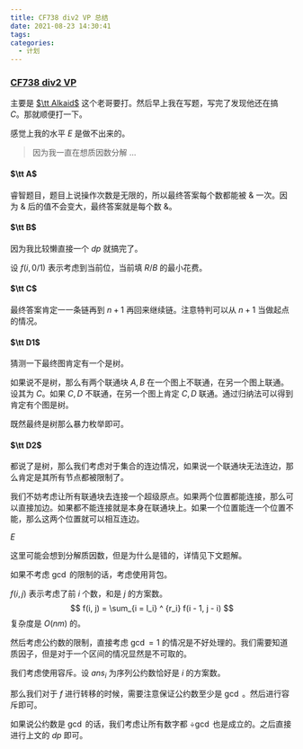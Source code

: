 ```yaml
---
title: CF738 div2 VP 总结
date: 2021-08-23 14:30:41
tags:
categories:
  - 计划
---
```



### [CF738 div2 VP](https://codeforces.com/contest/1559)

主要是 [$\tt Alkaid$](https://www.encounter.cool/index.php/2021/08/23/vp-record/) 这个老哥要打。然后早上我在写题，写完了发现他还在搞 $C$。那就顺便打一下。

感觉上我的水平 $E$ 是做不出来的。

> 因为我一直在想质因数分解 $\dots$

#### $\tt A$

睿智题目，题目上说操作次数是无限的，所以最终答案每个数都能被 $\&$ 一次。因为 $\&$ 后的值不会变大，最终答案就是每个数 $\&$。

#### $\tt B$

因为我比较懒直接一个 $dp$ 就搞完了。

设 $f(i, 0/1)$ 表示考虑到当前位，当前填 $R/B$ 的最小花费。

#### $\tt C$

最终答案肯定一一条链再到 $n + 1$ 再回来继续链。注意特判可以从 $n + 1$ 当做起点的情况。

#### $\tt D1$

猜测一下最终图肯定有一个是树。

如果说不是树，那么有两个联通块 $A, B$ 在一个图上不联通，在另一个图上联通。设其为 $C$。如果 $C, D$ 不联通，在另一个图上肯定 $C, D$ 联通。通过归纳法可以得到肯定有个图是树。

既然最终是树那么暴力枚举即可。

#### $\tt D2$

都说了是树，那么我们考虑对于集合的连边情况，如果说一个联通块无法连边，那么肯定是其所有节点都被限制了。

我们不妨考虑让所有联通块去连接一个超级原点。如果两个位置都能连接，那么可以直接加边。如果都不能连接就是本身在联通块上。如果一个位置能连一个位置不能，那么这两个位置就可以相互连边。

$E$

这里可能会想到分解质因数，但是为什么是错的，详情见下文题解。

如果不考虑 $\gcd$ 的限制的话，考虑使用背包。

$f(i, j)$ 表示考虑了前 $i$ 个数，和是 $j$ 的方案数。
$$
f(i, j) = \sum_{i = l_i} ^ {r_i} f(i - 1, j - i)
$$
复杂度是 $O(nm)$ 的。

然后考虑公约数的限制，直接考虑 $\gcd = 1$ 的情况是不好处理的。我们需要知道质因子，但是对于一个区间的情况显然是不可取的。

我们考虑使用容斥。设 $ans_i$ 为序列公约数恰好是 $i$ 的方案数。

那么我们对于 $f$ 进行转移的时候，需要注意保证公约数至少是 $\gcd$ 。然后进行容斥即可。

如果说公约数是 $\gcd$ 的话，我们考虑让所有数字都 $\div \gcd$ 也是成立的。之后直接进行上文的 $dp$ 即可。




